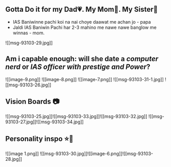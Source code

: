 ## Gotta Do it for my Dad💗. My Mom💞. My Sister💝

* IAS Baniwinne pachi koi na nai choye daawat me achan jo - papa
* Jaldi IAS Baniwin Pachi har 2-3 mahino me nawe nawe banglow me winnas - mom.

![[msg-93103-29.jpg]]

## Am i capable enough:  will she date a *computer nerd* or *IAS officer with prestige and Power*? 
![[image-9.png]]
![[image-8.png]]
![[image-7.png]]
![[msg-93103-31-1.jpg]]
![[msg-93103-26.jpg]]

## Vision Boards 📷
![[msg-93103-25.jpg]]![[msg-93103-33.jpg]]![[msg-93103-32.jpg]]
![[msg-93103-27.jpg]]![[msg-93103-34.jpg]]
## Personality inspo ⭐🌃
![[image 1.png]]
![[msg-93103-30.jpg]]![[image-6.png]]![[msg-93103-28.jpg]]